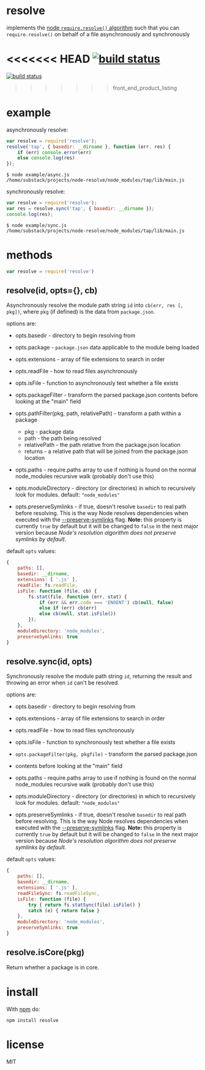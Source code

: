 # resolve

implements the [node `require.resolve()`
algorithm](https://nodejs.org/api/modules.html#modules_all_together)
such that you can `require.resolve()` on behalf of a file asynchronously and
synchronously

<<<<<<< HEAD
[![build status](https://secure.travis-ci.org/browserify/node-resolve.png)](http://travis-ci.org/browserify/node-resolve)
=======
[![build status](https://secure.travis-ci.org/substack/node-resolve.png)](http://travis-ci.org/substack/node-resolve)
>>>>>>> front_end_product_listing

# example

asynchronously resolve:

``` js
var resolve = require('resolve');
resolve('tap', { basedir: __dirname }, function (err, res) {
    if (err) console.error(err)
    else console.log(res)
});
```

```
$ node example/async.js
/home/substack/projects/node-resolve/node_modules/tap/lib/main.js
```

synchronously resolve:

``` js
var resolve = require('resolve');
var res = resolve.sync('tap', { basedir: __dirname });
console.log(res);
```

```
$ node example/sync.js
/home/substack/projects/node-resolve/node_modules/tap/lib/main.js
```

# methods

``` js
var resolve = require('resolve')
```

## resolve(id, opts={}, cb)

Asynchronously resolve the module path string `id` into `cb(err, res [, pkg])`, where `pkg` (if defined) is the data from `package.json`.

options are:

* opts.basedir - directory to begin resolving from

* opts.package - `package.json` data applicable to the module being loaded

* opts.extensions - array of file extensions to search in order

* opts.readFile - how to read files asynchronously

* opts.isFile - function to asynchronously test whether a file exists

* opts.packageFilter - transform the parsed package.json contents before looking
at the "main" field

* opts.pathFilter(pkg, path, relativePath) - transform a path within a package
  * pkg - package data
  * path - the path being resolved
  * relativePath - the path relative from the package.json location
  * returns - a relative path that will be joined from the package.json location

* opts.paths - require.paths array to use if nothing is found on the normal
node_modules recursive walk (probably don't use this)

* opts.moduleDirectory - directory (or directories) in which to recursively look for modules. default: `"node_modules"`

* opts.preserveSymlinks - if true, doesn't resolve `basedir` to real path before resolving.
This is the way Node resolves dependencies when executed with the [--preserve-symlinks](https://nodejs.org/api/all.html#cli_preserve_symlinks) flag.
**Note:** this property is currently `true` by default but it will be changed to
`false` in the next major version because *Node's resolution algorithm does not preserve symlinks by default*.

default `opts` values:

``` javascript
{
    paths: [],
    basedir: __dirname,
    extensions: [ '.js' ],
    readFile: fs.readFile,
    isFile: function (file, cb) {
        fs.stat(file, function (err, stat) {
            if (err && err.code === 'ENOENT') cb(null, false)
            else if (err) cb(err)
            else cb(null, stat.isFile())
        });
    },
    moduleDirectory: 'node_modules',
    preserveSymlinks: true
}
```

## resolve.sync(id, opts)

Synchronously resolve the module path string `id`, returning the result and
throwing an error when `id` can't be resolved.

options are:

* opts.basedir - directory to begin resolving from

* opts.extensions - array of file extensions to search in order

* opts.readFile - how to read files synchronously

* opts.isFile - function to synchronously test whether a file exists

* `opts.packageFilter(pkg, pkgfile)` - transform the parsed package.json
* contents before looking at the "main" field

* opts.paths - require.paths array to use if nothing is found on the normal
node_modules recursive walk (probably don't use this)

* opts.moduleDirectory - directory (or directories) in which to recursively look for modules. default: `"node_modules"`

* opts.preserveSymlinks - if true, doesn't resolve `basedir` to real path before resolving.
This is the way Node resolves dependencies when executed with the [--preserve-symlinks](https://nodejs.org/api/all.html#cli_preserve_symlinks) flag.
**Note:** this property is currently `true` by default but it will be changed to
`false` in the next major version because *Node's resolution algorithm does not preserve symlinks by default*.

default `opts` values:

``` javascript
{
    paths: [],
    basedir: __dirname,
    extensions: [ '.js' ],
    readFileSync: fs.readFileSync,
    isFile: function (file) {
        try { return fs.statSync(file).isFile() }
        catch (e) { return false }
    },
    moduleDirectory: 'node_modules',
    preserveSymlinks: true
}
````

## resolve.isCore(pkg)

Return whether a package is in core.

# install

With [npm](https://npmjs.org) do:

```
npm install resolve
```

# license

MIT
